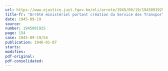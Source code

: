 ```yaml
---
url: https://www.ejustice.just.fgov.be/eli/arrete/1945/09/19/1945091925/justel
title-fr: "Arrêté ministériel portant création du Service des Transports maritimes"
date: 1945-09-19
source:
number: 1945091925
page: 154
case: 1945-09-19/54
publication: 1946-01-07
starts:
modifies:
pdf-original:
pdf-consolidated:
---
```


